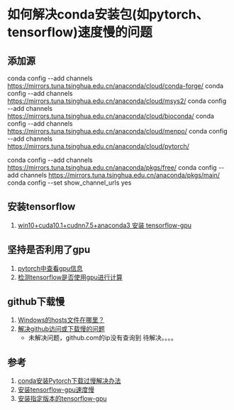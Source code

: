 # 如何解决conda安装包(如pytorch、tensorflow)速度慢的问题

## 添加源
conda config --add channels https://mirrors.tuna.tsinghua.edu.cn/anaconda/cloud/conda-forge/
conda config --add channels https://mirrors.tuna.tsinghua.edu.cn/anaconda/cloud/msys2/
conda config --add channels https://mirrors.tuna.tsinghua.edu.cn/anaconda/cloud/bioconda/
conda config --add channels https://mirrors.tuna.tsinghua.edu.cn/anaconda/cloud/menpo/
conda config --add channels https://mirrors.tuna.tsinghua.edu.cn/anaconda/cloud/pytorch/


conda config --add channels https://mirrors.tuna.tsinghua.edu.cn/anaconda/pkgs/free/
conda config --add channels https://mirrors.tuna.tsinghua.edu.cn/anaconda/pkgs/main/
conda config --set show_channel_urls yes

## 安装tensorflow
1. [win10+cuda10.1+cudnn7.5+anaconda3 安装 tensorflow-gpu](https://blog.csdn.net/u011736505/article/details/92806922)

## 坚持是否利用了gpu
1. [pytorch中查看gpu信息](https://blog.csdn.net/nima1994/article/details/83001910)
2. [检测tensorflow是否使用gpu进行计算](https://blog.csdn.net/castle_cc/article/details/78389082)

## github下载慢
1. [Windows的hosts文件在哪里？](https://blog.csdn.net/cc1949/article/details/78411865)
2. [解决github访问或下载慢的问题](https://juejin.im/post/5bc304735188255c3633472e)
	* 未解决问题，github.com的ip没有查询到
待解决。。。。


## 参考
1. [conda安装Pytorch下载过慢解决办法](https://blog.csdn.net/watermelon1123/article/details/88122020)
2. [安装tensorflow-gpu速度慢](https://blog.csdn.net/daisy1033/article/details/87161833)
3. [安装指定版本的tensorflow-gpu](https://blog.csdn.net/Young__Fan/article/details/88130385)
